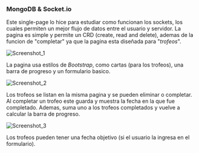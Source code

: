 ### **MongoDB & Socket.io**

Este single-page lo hice para estudiar como funcionan los sockets, los cuales permiten un mejor flujo de datos entre el usuario y servidor. La pagina es simple y permite un CRD (create, read and delete), ademas de la funcion de "completar" ya que la pagina esta diseñada para "_trofeos_". 

![Screenshot_1](https://github.com/mateenunez/mongodb-socket.io/assets/62401255/935bee5f-2cdf-4eec-8336-b32f182a1dc0)

La pagina usa estilos de _Bootstrap_, como cartas (para los trofeos), una barra de progreso y un formulario basico. 

![Screenshot_2](https://github.com/mateenunez/mongodb-socket.io/assets/62401255/c09a1b88-08c6-46e3-aa3d-80a20551f146)

Los trofeos se listan en la misma pagina y se pueden eliminar o completar. Al completar un trofeo este guarda y muestra la fecha en la que fue completado. Ademas, suma uno a los trofeos completados y vuelve a calcular la barra de progreso.

![Screenshot_3](https://github.com/mateenunez/mongodb-socket.io/assets/62401255/1f37cc59-2acd-4246-ac99-97e13d6992c8)

Los trofeos pueden tener una fecha objetivo (si el usuario la ingresa en el formulario).
